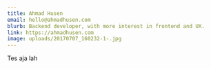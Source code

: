 ```yaml
---
title: Ahmad Husen
email: hello@ahmadhusen.com
blurb: Backend developer, with more interest in frontend and UX.
link: https://ahmadhusen.com
image: uploads/20170707_160232-1-.jpg
---
```

Tes aja lah